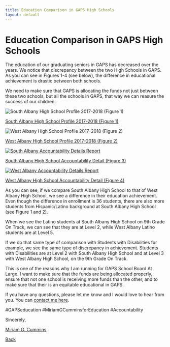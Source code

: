 ```yaml
---
title: Education Comparison in GAPS High Schools
layout: default
---
```


# Education Comparison in GAPS High Schools

The education of our graduating seniors in GAPS has decreased over the years.  We notice that discrepancy between the two High Schools in GAPS. As you can see in Figures 1-4 (see below), the difference in educational achievement is drastic between both schools.

We need to make sure that GAPS is allocating the funds not just between these two schools, but all the schools in GAPS, that way we can reasure the success of our children.

![South Albany High School Profile 2017-2018 (Figure 1)]({{site.baseurl}}/assets/imgs/southalbany.png)

[South Albany High School Profile 2017-2018 (Figure 1)](https://oregonian.s3.amazonaws.com/school-ratings/reportcards/1718-ReportCard-650.pdf)

![West Albany High School Profile 2017-2018 (Figure 2)]({{site.baseurl}}/assets/imgs/westalbany.png)

[West Albany High School Profile 2017-2018 (Figure 2)](http://oregonian.s3.amazonaws.com/school-ratings/reportcards/1718-ReportCard-649.pdf)


<a href="https://oregonian.s3.amazonaws.com/school-ratings/1718-DetailSheet-650.pdf">![South Albany Accountability Details Report]({{site.baseurl}}/assets/imgs/southalbanyaccountability.png)</a>

[South Albany High School Accountability Detail (Figure 3)](https://oregonian.s3.amazonaws.com/school-ratings/1718-DetailSheet-650.pdf)

<a href="http://oregonian.s3.amazonaws.com/school-ratings/1718-DetailSheet-649.pdf">![West Albany Accountability Details Report]({{site.baseurl}}/assets/imgs/westalbanyaccountability.png)</a>

[West Albany High School Accountability Detail (Figure 4)](https://oregonian.s3.amazonaws.com/school-ratings/1718-DetailSheet-649.pdf)

As you can see, if we compare South Albany High School to that of West Albany High School, we see a difference in their  education achievement.  Even though the difference in enrollment is 36 students, there are also more students from Hispanic/Latino background at South Albany High School (see Figure 1 and 2).

When we see the Latino students at South Albany High School on 9th Grade On Track, we can see that they are at Level 2, while West Albany Latino students are at Level 5.

If we do that same type of comparison with Students with Disabilities for example, we see the same type of discrepancy in achievement.  Students with Disabilities are at Level 2 with South Albany High School and at Level 3 with West Albany High School, on the 9th Grade On Track.

This is one of the reasons why I am running for GAPS School Board At Large.  I want to make sure that the funds are being allocated properly, ensure that not one school is receiving more funds than  the other, and to make sure that their is an equitable educational in GAPS.

If you have any questions, please let me know and I would love to hear from you.  You can [contact me here](https://www.miriamgcummins.com).

#GAPSeducation #MiriamGCumminsforEducation #Accountability

Sincerely,

[Miriam G. Cummins](https://www.miriamgcummins.com)

[Back](https://miriamgcummins.com)
